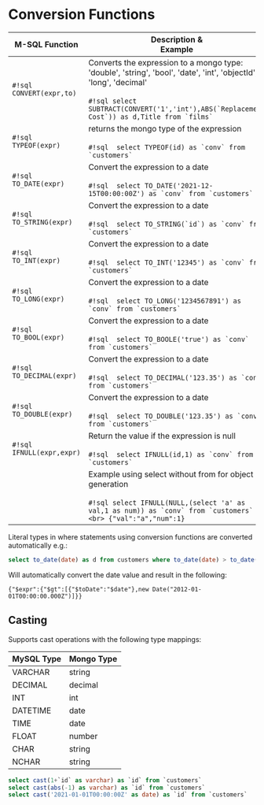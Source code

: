 # Conversion Functions

| M-SQL Function                                | Description &<br/> Example                                                                                        |
| --------------------------------------------- | ----------------------------------------------------------------------------------------------------------------- |
| `#!sql CONVERT(expr,to)`                      | Converts the expression to a mongo type: 'double', 'string', 'bool', 'date', 'int', 'objectId', 'long', 'decimal' <br/><br/> ```#!sql select SUBTRACT(CONVERT('1','int'),ABS(`Replacement Cost`)) as d,Title from `films` ```                        |
| `#!sql TYPEOF(expr)`                          | returns the mongo type of the expression <br/><br/> ```#!sql  select TYPEOF(id) as `conv` from `customers` ``` |
| `#!sql TO_DATE(expr)`                         | Convert the expression to a date <br/><br/> ```#!sql  select TO_DATE('2021-12-15T00:00:00Z') as `conv` from `customers` ``` |
| `#!sql TO_STRING(expr)`                       | Convert the expression to a date <br/><br/> ```#!sql  select TO_STRING(`id`) as `conv` from `customers` ``` |
| `#!sql TO_INT(expr)`                          | Convert the expression to a date <br/><br/> ```#!sql  select TO_INT('12345') as `conv` from `customers` ```        |
| `#!sql TO_LONG(expr)`                         | Convert the expression to a date <br/><br/> ```#!sql  select TO_LONG('1234567891') as `conv` from `customers` ```  |
| `#!sql TO_BOOL(expr)`                         | Convert the expression to a date <br/><br/> ```#!sql  select TO_BOOLE('true') as `conv` from `customers` ```       |
| `#!sql TO_DECIMAL(expr)`                      | Convert the expression to a date <br/><br/> ```#!sql  select TO_DECIMAL('123.35') as `conv` from `customers` ```   |
| `#!sql TO_DOUBLE(expr)`                       | Convert the expression to a date <br/><br/> ```#!sql  select TO_DOUBLE('123.35') as `conv` from `customers` ```    |
| `#!sql IFNULL(expr,expr)`                     | Return the value if the expression is null <br/><br/> ```#!sql  select IFNULL(id,1) as `conv` from `customers` ``` |
|                                               | Example using select without from for object generation <br/><br/> ```#!sql select IFNULL(NULL,(select 'a' as val,1 as num)) as `conv` from `customers` <br> {"val":"a","num":1}``` |

Literal types in where statements using conversion functions are converted automatically e.g.:

```sql
select to_date(date) as d from customers where to_date(date) > to_date('2012-01-01')
```

Will automatically convert the date value and result in the following:

```
{"$expr":{"$gt":[{"$toDate":"$date"},new Date("2012-01-01T00:00:00.000Z")]}}
```

## Casting

Supports cast operations with the following type mappings:

| MySQL Type | Mongo Type |
| ---------- | ---------- |
| VARCHAR    | string     |
| DECIMAL    | decimal    |
| INT        | int        |
| DATETIME   | date       |
| TIME       | date       |
| FLOAT      | number     |
| CHAR       | string     |
| NCHAR      | string     |

```sql
select cast(1+`id` as varchar) as `id` from `customers`
select cast(abs(-1) as varchar) as `id` from `customers`
select cast('2021-01-01T00:00:00Z' as date) as `id` from `customers`
```
